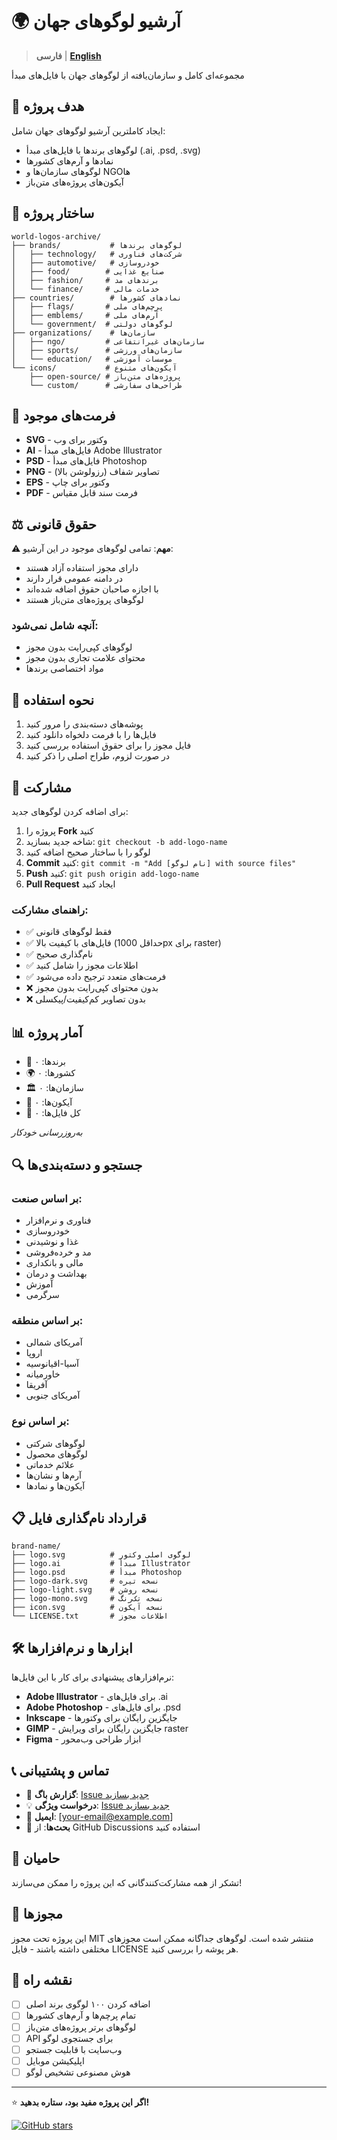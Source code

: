 # 🌍 آرشیو لوگوهای جهان

> **فارسی** | **[English](README.md)**

مجموعه‌ای کامل و سازمان‌یافته از لوگوهای جهان با فایل‌های مبدأ

## 🎯 هدف پروژه

ایجاد کاملترین آرشیو لوگوهای جهان شامل:
- لوگوهای برندها با فایل‌های مبدأ (.ai, .psd, .svg)
- نمادها و آرم‌های کشورها
- لوگوهای سازمان‌ها و NGOها
- آیکون‌های پروژه‌های متن‌باز

## 📁 ساختار پروژه

```
world-logos-archive/
├── brands/           # لوگوهای برندها
│   ├── technology/   # شرکت‌های فناوری
│   ├── automotive/   # خودروسازی
│   ├── food/        # صنایع غذایی
│   ├── fashion/     # برندهای مد
│   └── finance/     # خدمات مالی
├── countries/        # نمادهای کشورها
│   ├── flags/       # پرچم‌های ملی
│   ├── emblems/     # آرم‌های ملی
│   └── government/  # لوگوهای دولتی
├── organizations/    # سازمان‌ها
│   ├── ngo/         # سازمان‌های غیرانتفاعی
│   ├── sports/      # سازمان‌های ورزشی
│   └── education/   # موسسات آموزشی
└── icons/           # آیکون‌های متنوع
    ├── open-source/ # پروژه‌های متن‌باز
    └── custom/      # طراحی‌های سفارشی
```

## 🎨 فرمت‌های موجود

- **SVG** - وکتور برای وب
- **AI** - فایل‌های مبدأ Adobe Illustrator
- **PSD** - فایل‌های مبدأ Photoshop
- **PNG** - تصاویر شفاف (رزولوشن بالا)
- **EPS** - وکتور برای چاپ
- **PDF** - فرمت سند قابل مقیاس

## ⚖️ حقوق قانونی

⚠️ **مهم**: تمامی لوگوهای موجود در این آرشیو:
- دارای مجوز استفاده آزاد هستند
- در دامنه عمومی قرار دارند
- با اجازه صاحبان حقوق اضافه شده‌اند
- لوگوهای پروژه‌های متن‌باز هستند

### آنچه شامل نمی‌شود:
- لوگوهای کپی‌رایت بدون مجوز
- محتوای علامت تجاری بدون مجوز
- مواد اختصاصی برندها

## 🚀 نحوه استفاده

1. پوشه‌های دسته‌بندی را مرور کنید
2. فایل‌ها را با فرمت دلخواه دانلود کنید
3. فایل مجوز را برای حقوق استفاده بررسی کنید
4. در صورت لزوم، طراح اصلی را ذکر کنید

## 🤝 مشارکت

برای اضافه کردن لوگوهای جدید:

1. پروژه را **Fork** کنید
2. شاخه جدید بسازید: `git checkout -b add-logo-name`
3. لوگو را با ساختار صحیح اضافه کنید
4. **Commit** کنید: `git commit -m "Add [نام لوگو] with source files"`
5. **Push** کنید: `git push origin add-logo-name`  
6. **Pull Request** ایجاد کنید

### راهنمای مشارکت:
- ✅ فقط لوگوهای قانونی
- ✅ فایل‌های با کیفیت بالا (حداقل 1000px برای raster)
- ✅ نام‌گذاری صحیح
- ✅ اطلاعات مجوز را شامل کنید
- ✅ فرمت‌های متعدد ترجیح داده می‌شود
- ❌ بدون محتوای کپی‌رایت بدون مجوز
- ❌ بدون تصاویر کم‌کیفیت/پیکسلی

## 📊 آمار پروژه

- 🏢 برندها: ۰
- 🌍 کشورها: ۰  
- 🏛️ سازمان‌ها: ۰
- 🎨 آیکون‌ها: ۰
- 📁 کل فایل‌ها: ۰

*به‌روزرسانی خودکار*

## 🔍 جستجو و دسته‌بندی‌ها

### بر اساس صنعت:
- فناوری و نرم‌افزار
- خودروسازی
- غذا و نوشیدنی
- مد و خرده‌فروشی
- مالی و بانکداری
- بهداشت و درمان
- آموزش
- سرگرمی

### بر اساس منطقه:
- آمریکای شمالی
- اروپا
- آسیا-اقیانوسیه
- خاورمیانه
- آفریقا
- آمریکای جنوبی

### بر اساس نوع:
- لوگوهای شرکتی
- لوگوهای محصول
- علائم خدماتی
- آرم‌ها و نشان‌ها
- آیکون‌ها و نمادها

## 📋 قرارداد نام‌گذاری فایل

```
brand-name/
├── logo.svg          # لوگوی اصلی وکتور
├── logo.ai           # مبدأ Illustrator
├── logo.psd          # مبدأ Photoshop
├── logo-dark.svg     # نسخه تیره
├── logo-light.svg    # نسخه روشن
├── logo-mono.svg     # نسخه تک‌رنگ
├── icon.svg          # نسخه آیکون
└── LICENSE.txt       # اطلاعات مجوز
```

## 🛠️ ابزارها و نرم‌افزارها

نرم‌افزارهای پیشنهادی برای کار با این فایل‌ها:
- **Adobe Illustrator** - برای فایل‌های .ai
- **Adobe Photoshop** - برای فایل‌های .psd
- **Inkscape** - جایگزین رایگان برای وکتورها
- **GIMP** - جایگزین رایگان برای ویرایش raster
- **Figma** - ابزار طراحی وب‌محور

## 📞 تماس و پشتیبانی

- 🐛 **گزارش باگ**: [Issue جدید بسازید](../../issues)
- 💡 **درخواست ویژگی**: [Issue جدید بسازید](../../issues)  
- 📧 **ایمیل**: [your-email@example.com]
- 💬 **بحث‌ها**: از GitHub Discussions استفاده کنید

## 🌟 حامیان

تشکر از همه مشارکت‌کنندگانی که این پروژه را ممکن می‌سازند!

## 📄 مجوزها

این پروژه تحت مجوز MIT منتشر شده است.
لوگوهای جداگانه ممکن است مجوزهای مختلفی داشته باشند - فایل LICENSE هر پوشه را بررسی کنید.

## 🚧 نقشه راه

- [ ] اضافه کردن ۱۰۰ لوگوی برند اصلی
- [ ] تمام پرچم‌ها و آرم‌های کشورها
- [ ] لوگوهای برتر پروژه‌های متن‌باز
- [ ] API برای جستجوی لوگو
- [ ] وب‌سایت با قابلیت جستجو
- [ ] اپلیکیشن موبایل
- [ ] هوش مصنوعی تشخیص لوگو

---

⭐ **اگر این پروژه مفید بود، ستاره بدهید!**

[![GitHub stars](https://img.shields.io/github/stars/username/world-logos-archive.svg?style=social&label=Star)](https://github.com/username/world-logos-archive/stargazers)

